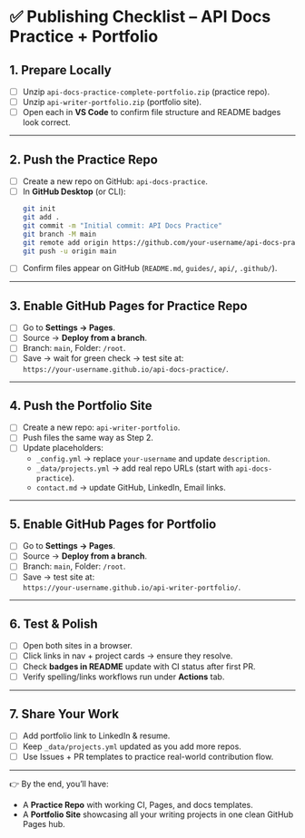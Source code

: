 # ✅ Publishing Checklist – API Docs Practice + Portfolio

## 1. Prepare Locally
- [ ] Unzip `api-docs-practice-complete-portfolio.zip` (practice repo).
- [ ] Unzip `api-writer-portfolio.zip` (portfolio site).
- [ ] Open each in **VS Code** to confirm file structure and README badges look correct.

---

## 2. Push the Practice Repo
- [ ] Create a new repo on GitHub: `api-docs-practice`.
- [ ] In **GitHub Desktop** (or CLI):
  ```bash
  git init
  git add .
  git commit -m "Initial commit: API Docs Practice"
  git branch -M main
  git remote add origin https://github.com/your-username/api-docs-practice.git
  git push -u origin main
  ```
- [ ] Confirm files appear on GitHub (`README.md`, `guides/`, `api/`, `.github/`).

---

## 3. Enable GitHub Pages for Practice Repo
- [ ] Go to **Settings → Pages**.
- [ ] Source → **Deploy from a branch**.
- [ ] Branch: `main`, Folder: `/root`.
- [ ] Save → wait for green check → test site at:  
  `https://your-username.github.io/api-docs-practice/`.

---

## 4. Push the Portfolio Site
- [ ] Create a new repo: `api-writer-portfolio`.
- [ ] Push files the same way as Step 2.
- [ ] Update placeholders:
  - `_config.yml` → replace `your-username` and update `description`.
  - `_data/projects.yml` → add real repo URLs (start with `api-docs-practice`).
  - `contact.md` → update GitHub, LinkedIn, Email links.

---

## 5. Enable GitHub Pages for Portfolio
- [ ] Go to **Settings → Pages**.
- [ ] Source → **Deploy from a branch**.
- [ ] Branch: `main`, Folder: `/root`.
- [ ] Save → test site at:  
  `https://your-username.github.io/api-writer-portfolio/`.

---

## 6. Test & Polish
- [ ] Open both sites in a browser.
- [ ] Click links in nav + project cards → ensure they resolve.
- [ ] Check **badges in README** update with CI status after first PR.
- [ ] Verify spelling/links workflows run under **Actions** tab.

---

## 7. Share Your Work
- [ ] Add portfolio link to LinkedIn & resume.
- [ ] Keep `_data/projects.yml` updated as you add more repos.
- [ ] Use Issues + PR templates to practice real-world contribution flow.

---

👉 By the end, you’ll have:
- A **Practice Repo** with working CI, Pages, and docs templates.  
- A **Portfolio Site** showcasing all your writing projects in one clean GitHub Pages hub.
